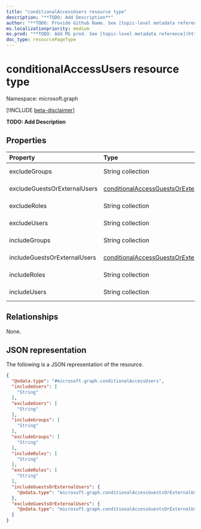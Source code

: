 ```yaml
---
title: "conditionalAccessUsers resource type"
description: "**TODO: Add Description**"
author: "**TODO: Provide Github Name. See [topic-level metadata reference](https://msgo.azurewebsites.net/add/document/guidelines/metadata.html#topic-level-metadata)**"
ms.localizationpriority: medium
ms.prod: "**TODO: Add MS prod. See [topic-level metadata reference](https://msgo.azurewebsites.net/add/document/guidelines/metadata.html#topic-level-metadata)**"
doc_type: resourcePageType
---
```


# conditionalAccessUsers resource type

Namespace: microsoft.graph

[!INCLUDE [beta-disclaimer](../../includes/beta-disclaimer.md)]

**TODO: Add Description**

## Properties
|Property|Type|Description|
|:---|:---|:---|
|excludeGroups|String collection|**TODO: Add Description**|
|excludeGuestsOrExternalUsers|[conditionalAccessGuestsOrExternalUsers](../resources/conditionalaccessguestsorexternalusers.md)|**TODO: Add Description**|
|excludeRoles|String collection|**TODO: Add Description**|
|excludeUsers|String collection|**TODO: Add Description**|
|includeGroups|String collection|**TODO: Add Description**|
|includeGuestsOrExternalUsers|[conditionalAccessGuestsOrExternalUsers](../resources/conditionalaccessguestsorexternalusers.md)|**TODO: Add Description**|
|includeRoles|String collection|**TODO: Add Description**|
|includeUsers|String collection|**TODO: Add Description**|

## Relationships
None.

## JSON representation
The following is a JSON representation of the resource.
<!-- {
  "blockType": "resource",
  "@odata.type": "microsoft.graph.conditionalAccessUsers"
}
-->
``` json
{
  "@odata.type": "#microsoft.graph.conditionalAccessUsers",
  "includeUsers": [
    "String"
  ],
  "excludeUsers": [
    "String"
  ],
  "includeGroups": [
    "String"
  ],
  "excludeGroups": [
    "String"
  ],
  "includeRoles": [
    "String"
  ],
  "excludeRoles": [
    "String"
  ],
  "includeGuestsOrExternalUsers": {
    "@odata.type": "microsoft.graph.conditionalAccessGuestsOrExternalUsers"
  },
  "excludeGuestsOrExternalUsers": {
    "@odata.type": "microsoft.graph.conditionalAccessGuestsOrExternalUsers"
  }
}
```

